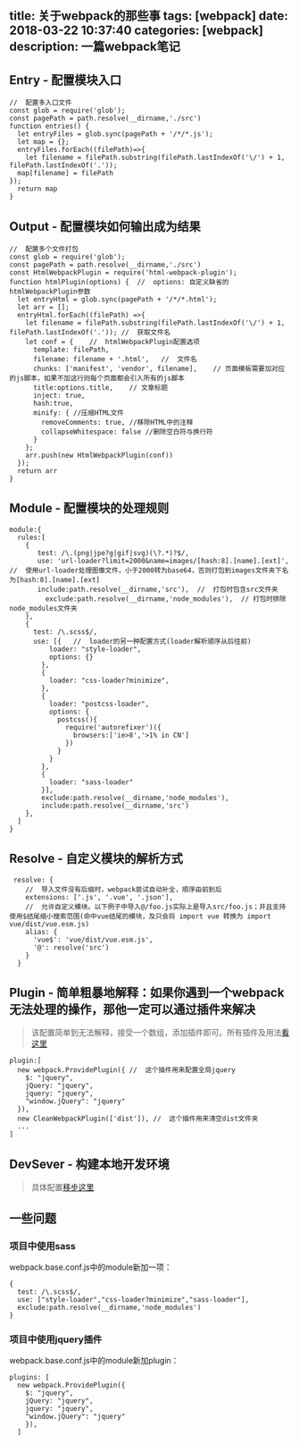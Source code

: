title: 关于webpack的那些事
tags: [webpack]
date: 2018-03-22 10:37:40
categories: [webpack]
description: 一篇webpack笔记
---
## Entry - 配置模块入口
```
//  配置多入口文件
const glob = require('glob');
const pagePath = path.resolve(__dirname,'./src')
function entries() {
  let entryFiles = glob.sync(pagePath + '/*/*.js');
  let map = {};
  entryFiles.forEach((filePath)=>{
    let filename = filePath.substring(filePath.lastIndexOf('\/') + 1, filePath.lastIndexOf('.'));
  map[filename] = filePath
});
  return map
}
```
## Output - 配置模块如何输出成为结果
```
//  配置多个文件打包
const glob = require('glob');
const pagePath = path.resolve(__dirname,'./src')
const HtmlWebpackPlugin = require('html-webpack-plugin');
function htmlPlugin(options) {  //  options: 自定义缺省的htmlWebpackPlugin参数
  let entryHtml = glob.sync(pagePath + '/*/*.html');
  let arr = [];
  entryHtml.forEach((filePath) =>{
    let filename = filePath.substring(filePath.lastIndexOf('\/') + 1, filePath.lastIndexOf('.')); //  获取文件名
    let conf = {    //  htmlWebpackPlugin配置选项
      template: filePath,
      filename: filename + '.html',   //  文件名
      chunks: ['manifest', 'vendor', filename],    // 页面模板需要加对应的js脚本，如果不加这行则每个页面都会引入所有的js脚本
      title:options.title,    // 文章标题
      inject: true,
      hash:true,
      minify: { //压缩HTML文件
        removeComments: true, //移除HTML中的注释
        collapseWhitespace: false //删除空白符与换行符
      }
    };
    arr.push(new HtmlWebpackPlugin(conf))
  });
  return arr
}
```
## Module - 配置模块的处理规则
```
module:{
  rules:[
    {
       test: /\.(png|jpe?g|gif|svg)(\?.*)?$/,
       use: 'url-loader?limit=2000&name=images/[hash:8].[name].[ext]',  //  使用url-loader处理图像文件，小于2000转为base64，否则打包到images文件夹下名为[hash:8].[name].[ext]
       include:path.resolve(__dirname,'src'),  //  打包时包含src文件夹
         exclude:path.resolve(__dirname,'node_modules'),  // 打包时排除node_modules文件夹
    },
    {
      test: /\.scss$/,
      use: [{   //  loader的另一种配置方式(loader解析顺序从后往前)
          loader: "style-loader",
          options: {}
        },
        {
          loader: "css-loader?minimize",
        },
        {
          loader: "postcss-loader",
          options: {
            postcss(){
              require('autorefixer')({
                browsers:['ie>8','>1% in CN']
              })
            }
          }
        },
        {
          loader: "sass-loader"
        }],
        exclude:path.resolve(__dirname,'node_modules'),
        include:path.resolve(__dirname,'src')
    },
  ]
}
```
##  Resolve - 自定义模块的解析方式
```
 resolve: {
    //  导入文件没有后缀时，webpack尝试自动补全，顺序由前到后
    extensions: ['.js', '.vue', '.json'],
    //  允许自定义模块。以下例子中导入@/foo.js实际上是导入src/foo.js；并且支持使用$结尾缩小搜索范围(命中vue结尾的模块，及只会将 import vue 转换为 import vue/dist/vue.esm.js)
    alias: {
      'vue$': 'vue/dist/vue.esm.js',
      '@': resolve('src')
    }
  }
```
## Plugin - 简单粗暴地解释：如果你遇到一个webpack无法处理的操作，那他一定可以通过插件来解决
> 该配置简单到无法解释，接受一个数组，添加插件即可。所有插件及用法[看这里](https://doc.webpack-china.org/plugins/)
```
plugin:[
  new webpack.ProvidePlugin({ //  这个插件用来配置全局jquery
    $: "jquery",
    jQuery: "jquery",
    jquery: "jquery",
    "window.jQuery": "jquery"
  }),
  new CleanWebpackPlugin(['dist']), //  这个插件用来清空dist文件夹
  ...
]
```
## DevSever - 构建本地开发环境
> 具体配置[移步这里](https://doc.webpack-china.org/configuration/dev-server/)
## 一些问题
### 项目中使用sass
webpack.base.conf.js中的module新加一项：
```
{
  test: /\.scss$/,
  use: ["style-loader","css-loader?minimize","sass-loader"],
  exclude:path.resolve(__dirname,'node_modules')
}
```
### 项目中使用jquery插件
webpack.base.conf.js中的module新加plugin：
```
plugins: [
  new webpack.ProvidePlugin({
    $: "jquery",
    jQuery: "jquery",
    jquery: "jquery",
    "window.jQuery": "jquery"
    }),
  ]
```